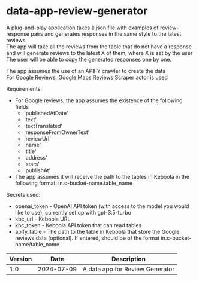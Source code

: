 # data-app-review-generator
A plug-and-play application takes a json file with examples of review-response pairs and generates responses in the same style to the latest reviews  
The app will take all the reviews from the table that do not have a response and will generate reviews to the latest X of them, where X is set by the user  
The user will be able to copy the generated responses one by one.

The app assumes the use of an APIFY crawler to create the data  
For Google Reviews, Google Maps Reviews Scraper actor is used  

Requirements:
- For Google reviews, the app assumes the existence of the following fields
  - 'publishedAtDate'
  - 'text'
  - 'textTranslated'
  - 'responseFromOwnerText'
  - 'reviewUrl'
  - 'name'
  - 'title'
  - 'address'
  - 'stars'
  - 'publishAt'
- The app assumes it will receive the path to the tables in Keboola in the following format: in.c-bucket-name.table_name

Secrets used:
- openai_token - OpenAI API token (with access to the model you would like to use), currently set up with gpt-3.5-turbo  
- kbc_url - Keboola URL  
- kbc_token - Keboola API token that can read tables  
- apify_table - The path to the table in Keboola that store the Google reviews data (optional). If entered, should be of the format in.c-bucket-name/table_name  


| Version |    Date    |           Description           |
|---------|:----------:|:-------------------------------:|
| 1.0     | 2024-07-09 | A data app for Review Generator |

